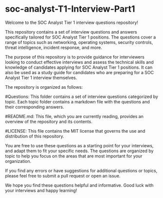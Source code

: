 # soc-analyst-T1-Interview-Part1
Welcome to the SOC Analyst Tier 1 interview questions repository!

This repository contains a set of interview questions and answers specifically tailored for SOC Analyst Tier 1 positions. The questions cover a range of topics such as networking, operating systems, security controls, threat intelligence, incident response, and more.

The purpose of this repository is to provide guidance for interviewers looking to conduct effective interviews and assess the technical skills and knowledge of candidates applying for SOC Analyst Tier 1 positions. It can also be used as a study guide for candidates who are preparing for a SOC Analyst Tier 1 interview themselves.

The repository is organized as follows:

#Questions: This folder contains a set of interview questions categorized by topic. Each topic folder contains a markdown file with the questions and their corresponding answers.

#README.md: This file, which you are currently reading, provides an overview of the repository and its contents.

#LICENSE: This file contains the MIT license that governs the use and distribution of this repository.

You are free to use these questions as a starting point for your interviews, and adapt them to fit your specific needs. The questions are organized by topic to help you focus on the areas that are most important for your organization.

If you find any errors or have suggestions for additional questions or topics, please feel free to submit a pull request or open an issue.

We hope you find these questions helpful and informative. Good luck with your interviews and happy learning!

